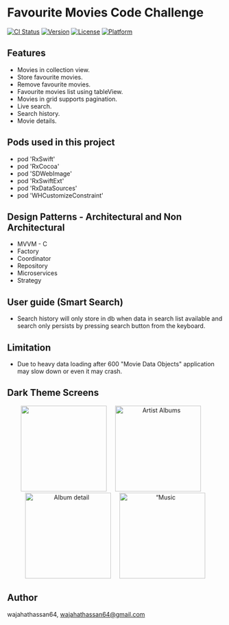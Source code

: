 # Favourite Movies Code Challenge

[![CI Status](https://img.shields.io/travis/wajahathassan64/WHCustomizeConstraint.svg?style=flat)](https://travis-ci.org/wajahathassan64/WHCustomizeConstraint)
[![Version](https://img.shields.io/cocoapods/v/WHCustomizeConstraint.svg?style=flat)](https://cocoapods.org/pods/WHCustomizeConstraint)
[![License](https://img.shields.io/cocoapods/l/WHCustomizeConstraint.svg?style=flat)](https://cocoapods.org/pods/WHCustomizeConstraint)
[![Platform](https://img.shields.io/cocoapods/p/WHCustomizeConstraint.svg?style=flat)](https://cocoapods.org/pods/WHCustomizeConstraint)


## Features
<ul>
<li>Movies in collection view.</li>
<li>Store favourite movies.</li>
<li>Remove favourite movies.</li>
<li>Favourite movies list using tableView.</li>
<li>Movies in grid supports pagination.</li>
<li>Live search.</li>
<li>Search history.</li>
<li>Movie details.</li>
</ul>

## Pods used in this project

<ul>
<li>pod 'RxSwift'</li>
<li>pod 'RxCocoa'</li>
<li>pod 'SDWebImage'</li>
<li>pod 'RxSwiftExt'</li>
<li>pod 'RxDataSources'</li>
<li> pod 'WHCustomizeConstraint'</li>
</ul>

## Design Patterns - Architectural and Non Architectural

<ul>
<li>MVVM - C</li>
<li>Factory</li>
<li>Coordinator</li>
<li>Repository</li>
<li>Microservices</li>
<li>Strategy</li>
</ul>

## User guide (Smart Search)

<ul>
<li>Search history will only store in db when data in search list available and search only persists by pressing search button from the keyboard.</li>
</ul>

## Limitation

<ul>
<li>Due to heavy data loading after 600 "Movie Data Objects" application may slow down or even it may crash.</li>
</ul>

## Dark Theme Screens ##

<p align="center">
<img src="https://github.com/wajahathassan64/FavouriteMovies/edit/master/images/IMG_9487.png" width="200" title="
">&nbsp;&nbsp;&nbsp;&nbsp;&nbsp;<img src="https://www.dropbox.com/s/o4n9xiqmwyvjlei/IMG_9487.PNG?dl=0" width="200" title="Artist Albums">&nbsp;&nbsp;&nbsp;&nbsp;&nbsp;<img src="https://github.com/jwd-ali/TidalTestProject/blob/master/images/iPhone%20darkMode/Screenshot%202019-12-04%20at%2011.28.18%20PM.png" width="200" title="Album detail">&nbsp;&nbsp;&nbsp;&nbsp;&nbsp;<img src="https://github.com/jwd-ali/TidalTestProject/blob/master/images/iPhone%20darkMode/Screenshot%202019-12-05%20at%2012.22.30%20AM.png" width="200" title=“Music Playing”></p>

## Author

wajahathassan64, wajahathassan64@gmail.com
